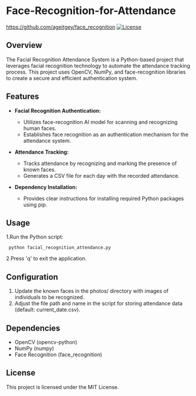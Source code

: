 # Face-Recognition-for-Attendance


https://github.com/ageitgey/face_recognition [![License](https://img.shields.io/badge/license-MIT-blue.svg)](https://opensource.org/licenses/MIT)

## Overview

The Facial Recognition Attendance System is a Python-based project that leverages facial recognition technology to automate the attendance tracking process. This project uses OpenCV, NumPy, and face-recognition libraries to create a secure and efficient authentication system.


## Features

- **Facial Recognition Authentication:**
  - Utilizes face-recognition AI model for scanning and recognizing human faces.
  - Establishes face recognition as an authentication mechanism for the attendance system.

- **Attendance Tracking:**
  - Tracks attendance by recognizing and marking the presence of known faces.
  - Generates a CSV file for each day with the recorded attendance.

- **Dependency Installation:**
  - Provides clear instructions for installing required Python packages using pip.

## Usage 
1.Run the Python script:

     python facial_recognition_attendance.py
2.Press 'q' to exit the application.

## Configuration
1. Update the known faces in the photos/ directory with images of individuals to be recognized.
2. Adjust the file path and name in the script for storing attendance data (default: current_date.csv).

## Dependencies
- OpenCV (opencv-python)
- NumPy (numpy)
- Face Recognition (face_recognition)

## License
This project is licensed under the MIT License.

